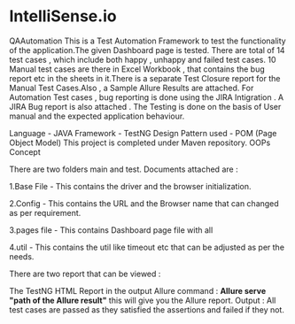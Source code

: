 # IntelliSense.io
QAAutomation
 This is a Test Automation Framework to test the functionality of the application.The given Dashboard page is tested. There are total of 14 test cases , which include both happy , unhappy and failed test cases. 10 Manual test cases are there in Excel Workbook , that contains the bug report etc in the sheets in it.There is a separate Test Closure report for the Manual Test Cases.Also , a Sample Allure Results are attached. For Automation Test cases , bug reporting is done using the JIRA Intigration . A JIRA Bug report is also attached . The Testing is done on the basis of User manual and the expected application behaviour.

Language - JAVA Framework - TestNG Design Pattern used - POM (Page Object Model) This project is completed under Maven repository. OOPs Concept

There are two folders main and test.
Documents attached are : 

1.Base File - This contains the driver and the browser initialization.

2.Config - This contains the URL and the Browser name that can changed as per requirement.

3.pages file - This contains  Dashboard page file with all

4.util - This contains the util like timeout etc that can be adjusted as per the needs.

There are two report that can be viewed :

The TestNG HTML Report in the output
Allure command : **Allure serve "path of the Allure result"** this will give you the Allure report.
Output : All test cases are passed as they satisfied the assertions and failed if they not.
